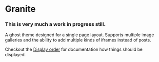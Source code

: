 # Granite
### **This is very much a work in progress still.**
A ghost theme designed for a single page layout.
Supports multiple image galleries and the ability to add multiple kinds of iframes instead of posts.

Checkout the [Display order](displayorder.md) for documentation how things should be displayed.
